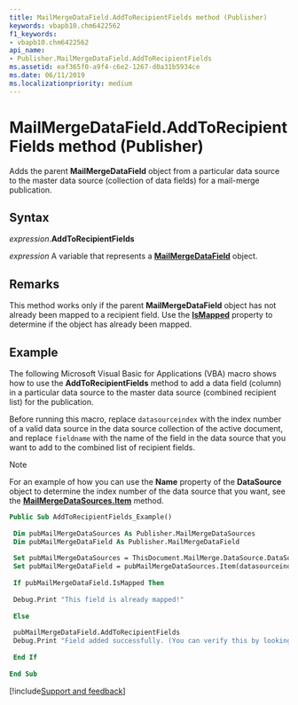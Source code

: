 ```yaml
---
title: MailMergeDataField.AddToRecipientFields method (Publisher)
keywords: vbapb10.chm6422562
f1_keywords:
- vbapb10.chm6422562
api_name:
- Publisher.MailMergeDataField.AddToRecipientFields
ms.assetid: eaf365f0-a9f4-c6e2-1267-d0a31b5934ce
ms.date: 06/11/2019
ms.localizationpriority: medium
---
```



# MailMergeDataField.AddToRecipientFields method (Publisher)

Adds the parent **MailMergeDataField** object from a particular data source to the master data source (collection of data fields) for a mail-merge publication.


## Syntax

_expression_.**AddToRecipientFields**

_expression_ A variable that represents a **[MailMergeDataField](Publisher.MailMergeDataField.md)** object.


## Remarks

This method works only if the parent **MailMergeDataField** object has not already been mapped to a recipient field. Use the **[IsMapped](Publisher.MailMergeDataField.IsMapped.md)** property to determine if the object has already been mapped.


## Example

The following Microsoft Visual Basic for Applications (VBA) macro shows how to use the **AddToRecipientFields** method to add a data field (column) in a particular data source to the master data source (combined recipient list) for the publication.

Before running this macro, replace `datasourceindex` with the index number of a valid data source in the data source collection of the active document, and replace `fieldname` with the name of the field in the data source that you want to add to the combined list of recipient fields.

> [!NOTE] 
> For an example of how you can use the **Name** property of the **DataSource** object to determine the index number of the data source that you want, see the **[MailMergeDataSources.Item](Publisher.MailMergeDataSources.Item.md)** method.

```vb
Public Sub AddToRecipientFields_Example() 
 
 Dim pubMailMergeDataSources As Publisher.MailMergeDataSources 
 Dim pubMailMergeDataField As Publisher.MailMergeDataField 
 
 Set pubMailMergeDataSources = ThisDocument.MailMerge.DataSource.DataSources 
 Set pubMailMergeDataField = pubMailMergeDataSources.Item(datasourceindex).DataFields.Item("fieldname") 
 
 If pubMailMergeDataField.IsMapped Then 
 
 Debug.Print "This field is already mapped!" 
 
 Else 
 
 pubMailMergeDataField.AddToRecipientFields 
 Debug.Print "Field added successfully. (You can verify this by looking at the recipient or product list in the UI.)" 
 
 End If 
 
End Sub
```

[!include[Support and feedback](~/includes/feedback-boilerplate.md)]